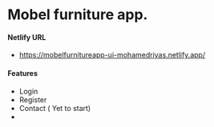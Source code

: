 # Mobel furniture app.

#### Netlify URL
* https://mobelfurnitureapp-ui-mohamedriyas.netlify.app/

#### Features
* Login
* Register 
* Contact ( Yet to start)
* 
#####
